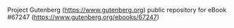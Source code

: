 Project Gutenberg (https://www.gutenberg.org) public repository for
eBook #67247 (https://www.gutenberg.org/ebooks/67247)
